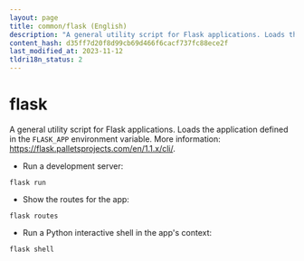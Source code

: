 ```yaml
---
layout: page
title: common/flask (English)
description: "A general utility script for Flask applications. Loads the application defined in the `FLASK_APP` environment variable."
content_hash: d35ff7d20f8d99cb69d466f6cacf737fc88ece2f
last_modified_at: 2023-11-12
tldri18n_status: 2
---
```

# flask

A general utility script for Flask applications. Loads the application defined in the `FLASK_APP` environment variable.
More information: <https://flask.palletsprojects.com/en/1.1.x/cli/>.

- Run a development server:

`flask run`

- Show the routes for the app:

`flask routes`

- Run a Python interactive shell in the app's context:

`flask shell`
